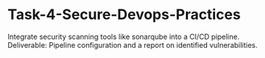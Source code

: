 # Task-4-Secure-Devops-Practices
Integrate security scanning tools like sonarqube into a CI/CD pipeline. Deliverable: Pipeline configuration and a report on identified vulnerabilities.

